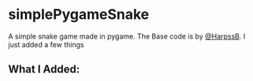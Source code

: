 # simplePygameSnake
A simple snake game made in pygame. The Base code is by [@HarpssB](https://github.com/HarpssB/simplePygameSnake). I just added a few things

## What I Added:

